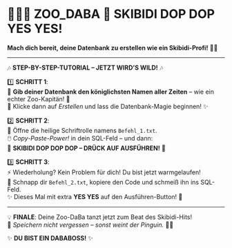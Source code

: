 # 🦁🐧🎤 ZOO_DABA 🎵 SKIBIDI DOP DOP YES YES!  
**Mach dich bereit, deine Datenbank zu erstellen wie ein Skibidi-Profi!** 💃🕺  

---

🎶 **STEP-BY-STEP-TUTORIAL – JETZT WIRD’S WILD!** 🎶  

1️⃣ **SCHRITT 1**:  
👑 **Gib deiner Datenbank den königlichsten Namen aller Zeiten** – wie ein echter Zoo-Kapitän! 🐾  
🎉 Klicke dann auf *Erstellen* und lass die Datenbank-Magie beginnen! ✨  

2️⃣ **SCHRITT 2**:  
📜 Öffne die heilige Schriftrolle namens `Befehl_1.txt`.  
🖱️ *Copy-Paste-Power!* in dein SQL-Feld – und dann:  
🎵 **SKIBIDI DOP DOP DOP – DRÜCK AUF AUSFÜHREN!** 🎵  

3️⃣ **SCHRITT 3**:  
⚡ Wiederholung? Kein Problem für dich! Du bist jetzt warmgelaufen!  
📜 Schnapp dir `Befehl_2.txt`, kopiere den Code und schmeiß ihn ins SQL-Feld.  
✨ Dieses Mal mit extra **YES YES** auf den Ausführen-Button! 🚀  

---

💡 **FINALE**: Deine Zoo-DaBa tanzt jetzt zum Beat des Skibidi-Hits!  
💾 *Speichern nicht vergessen – sonst weint der Pinguin.* 🐧😭  

✨ **DU BIST EIN DABABOSS!** ✨
